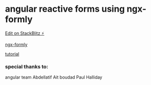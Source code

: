 # angular reactive forms using ngx-formly

[Edit on StackBlitz ⚡️](https://stackblitz.com/edit/angular-xyxx5p)

[ngx-formly](https://github.com/ngx-formly/ngx-formly)

[tutorial](https://youtu.be/WiljtPGZtW8)

### special thanks to: 
  angular team
  Abdellatif Ait boudad
  Paul Halliday
